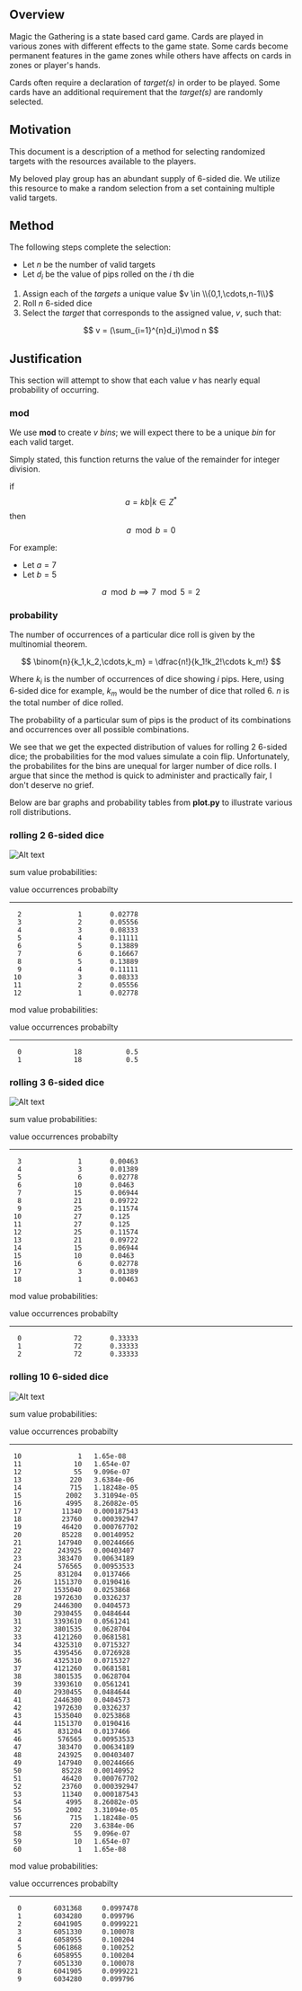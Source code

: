## Overview
Magic the Gathering is a state based card game. Cards are played in various zones with different effects to the game state. Some cards become permanent features in the game zones while others have affects on cards in zones or player's hands.

Cards often require a declaration of *target(s)* in order to be played. Some cards have an additional requirement that the *target(s)* are randomly selected.

## Motivation
This document is a description of a method for selecting randomized targets with the resources available to the players.

My beloved play group has an abundant supply of 6-sided die. We utilize this resource to make a random selection from a set containing multiple valid targets.

## Method
The following steps complete the selection:

- Let $n$ be the number of valid targets
- Let $d_i$ be the value of pips rolled on the $i$ th die

1. Assign each of the *targets* a unique value $v \in \\{0,1,\cdots,n-1\\}$
2. Roll $n$ 6-sided dice
3. Select the *target* that corresponds to the assigned value, $v$, such that:
	
$$ v = (\sum_{i=1}^{n}d_i)\mod n $$

## Justification
This section will attempt to show that each value $v$ has nearly equal probability of occurring. 

### mod
We use **mod** to create $v$ *bins*; we will expect there to be a unique *bin* for each valid target.

Simply stated, this function returns the value of the remainder for integer division.

if $$a = kb | k \in Z^*$$ then $$a \mod b = 0$$

For example:
- Let $a = 7$
- Let $b = 5$

$$ a \mod b \implies 7 \mod 5 = 2 $$ 

### probability
The number of occurrences of a particular dice roll is given by the multinomial theorem.

$$ \binom{n}{k_1,k_2,\cdots,k_m} = \dfrac{n!}{k_1!k_2!\cdots k_m!} $$

Where $k_i$ is the number of occurrences of dice showing $i$ pips. Here, using 6-sided dice for example, $k_m$ would be the number of dice that rolled 6. $n$ is the total number of dice rolled.

The probability of a particular sum of pips is the product of its combinations and occurrences over all possible combinations.

We see that we get the expected distribution of values for rolling 2 6-sided dice; the probabilities for the mod values simulate a coin flip. Unfortunately, the probabilites for the bins are unequal for larger number of dice rolls. I argue that since the method is quick to administer and practically fair, I don't deserve no grief.

Below are bar graphs and probability tables from **plot.py** to illustrate various roll distributions.

### rolling 2 6-sided dice

![Alt text](./images/roll_2_d6.png)

sum value probabilities:

  value    occurrences    probabilty
-------  -------------  ------------
      2              1       0.02778
      3              2       0.05556
      4              3       0.08333
      5              4       0.11111
      6              5       0.13889
      7              6       0.16667
      8              5       0.13889
      9              4       0.11111
     10              3       0.08333
     11              2       0.05556
     12              1       0.02778

mod value probabilities:

  value    occurrences    probabilty
-------  -------------  ------------
      0             18           0.5
      1             18           0.5

### rolling 3 6-sided dice

![Alt text](./images/roll_3_d6.png)

sum value probabilities:

  value    occurrences    probabilty
-------  -------------  ------------
      3              1       0.00463
      4              3       0.01389
      5              6       0.02778
      6             10       0.0463
      7             15       0.06944
      8             21       0.09722
      9             25       0.11574
     10             27       0.125
     11             27       0.125
     12             25       0.11574
     13             21       0.09722
     14             15       0.06944
     15             10       0.0463
     16              6       0.02778
     17              3       0.01389
     18              1       0.00463

mod value probabilities:

  value    occurrences    probabilty
-------  -------------  ------------
      0             72       0.33333
      1             72       0.33333
      2             72       0.33333

### rolling 10 6-sided dice

![Alt text](./images/roll_10_d6.png)

sum value probabilities:

  value    occurrences    probabilty
-------  -------------  ------------
     10              1   1.65e-08
     11             10   1.654e-07
     12             55   9.096e-07
     13            220   3.6384e-06
     14            715   1.18248e-05
     15           2002   3.31094e-05
     16           4995   8.26082e-05
     17          11340   0.000187543
     18          23760   0.000392947
     19          46420   0.000767702
     20          85228   0.00140952
     21         147940   0.00244666
     22         243925   0.00403407
     23         383470   0.00634189
     24         576565   0.00953533
     25         831204   0.0137466
     26        1151370   0.0190416
     27        1535040   0.0253868
     28        1972630   0.0326237
     29        2446300   0.0404573
     30        2930455   0.0484644
     31        3393610   0.0561241
     32        3801535   0.0628704
     33        4121260   0.0681581
     34        4325310   0.0715327
     35        4395456   0.0726928
     36        4325310   0.0715327
     37        4121260   0.0681581
     38        3801535   0.0628704
     39        3393610   0.0561241
     40        2930455   0.0484644
     41        2446300   0.0404573
     42        1972630   0.0326237
     43        1535040   0.0253868
     44        1151370   0.0190416
     45         831204   0.0137466
     46         576565   0.00953533
     47         383470   0.00634189
     48         243925   0.00403407
     49         147940   0.00244666
     50          85228   0.00140952
     51          46420   0.000767702
     52          23760   0.000392947
     53          11340   0.000187543
     54           4995   8.26082e-05
     55           2002   3.31094e-05
     56            715   1.18248e-05
     57            220   3.6384e-06
     58             55   9.096e-07
     59             10   1.654e-07
     60              1   1.65e-08

mod value probabilities:

  value    occurrences    probabilty
-------  -------------  ------------
      0        6031368     0.0997478
      1        6034280     0.099796
      2        6041905     0.0999221
      3        6051330     0.100078
      4        6058955     0.100204
      5        6061868     0.100252
      6        6058955     0.100204
      7        6051330     0.100078
      8        6041905     0.0999221
      9        6034280     0.099796
